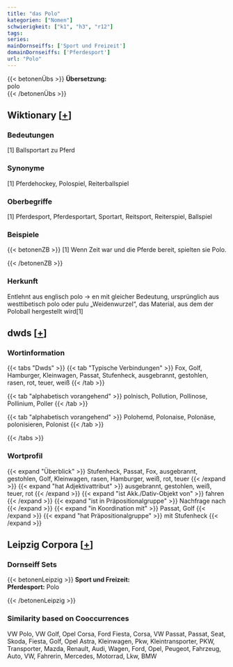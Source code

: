 ```yaml
---
title: "das Polo"
kategorien: ["Nomen"]
schwierigkeit: ["k1", "h3", "r12"]
tags:
series:
mainDornseiffs: ['Sport und Freizeit']
domainDornseiffs: ['Pferdesport']
url: "Polo"
---
```


{{< betonenÜbs >}}
**Übersetzung:**  
polo  
{{< /betonenÜbs >}}

## Wiktionary [[+](https://de.wiktionary.org/wiki/Polo)]

### Bedeutungen
[1] Ballsportart zu Pferd  

### Synonyme
[1] Pferdehockey, Polospiel, Reiterballspiel  

### Oberbegriffe
[1] Pferdesport, Pferdesportart, Sportart, Reitsport, Reiterspiel, Ballspiel  

### Beispiele
{{< betonenZB >}}
[1] Wenn Zeit war und die Pferde bereit, spielten sie Polo.  

{{< /betonenZB >}}
### Herkunft
Entlehnt aus englisch polo → en mit gleicher Bedeutung, ursprünglich aus westtibetisch polo oder pulu „Weidenwurzel“, das Material, aus dem der Poloball hergestellt wird[1]  



## dwds [[+](https://www.dwds.de/wb/Polo)]

### Wortinformation
{{< tabs "Dwds" >}}
{{< tab "Typische Verbindungen" >}}
Fox, Golf, Hamburger, Kleinwagen, Passat, Stufenheck, ausgebrannt, gestohlen, rasen, rot, teuer, weiß
{{< /tab >}}

{{< tab "alphabetisch vorangehend" >}}
polnisch, Pollution, Pollinose, Pollinium, Poller
{{< /tab >}}

{{< tab "alphabetisch vorangehend" >}}
Polohemd, Polonaise, Polonäse, polonisieren, Polonist
{{< /tab >}}

{{< /tabs >}}

### Wortprofil
{{< expand "Überblick" >}} Stufenheck, Passat, Fox, ausgebrannt, gestohlen, Golf, Kleinwagen, rasen, Hamburger, weiß, rot, teuer {{< /expand >}}
{{< expand "hat Adjektivattribut" >}} ausgebrannt, gestohlen, weiß, teuer, rot {{< /expand >}}
{{< expand "ist Akk./Dativ-Objekt von" >}} fahren {{< /expand >}}
{{< expand "ist in Präpositionalgruppe" >}} Nachfrage nach {{< /expand >}}
{{< expand "in Koordination mit" >}} Passat, Golf {{< /expand >}}
{{< expand "hat Präpositionalgruppe" >}} mit Stufenheck {{< /expand >}}

## Leipzig Corpora [[+](https://corpora.uni-leipzig.de/en/res?word=Polo&corpusId=deu_newscrawl-public_2018)]

### Dornseiff Sets
{{< betonenLeipzig >}}
**Sport und Freizeit:**  
**Pferdesport:** Polo  

{{< /betonenLeipzig >}}

### Similarity based on Cooccurrences
VW Polo, VW Golf, Opel Corsa, Ford Fiesta, Corsa, VW Passat, Passat, Seat, Skoda, Fiesta, Golf, Opel Astra, Kleinwagen, Pkw, Kleintransporter, PKW, Transporter, Mazda, Renault, Audi, Wagen, Ford, Opel, Peugeot, Fahrzeug, Auto, VW, Fahrerin, Mercedes, Motorrad, Lkw, BMW

